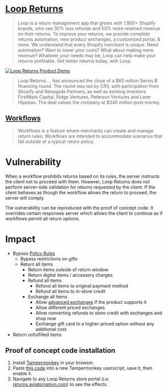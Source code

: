 # [Loop Returns](https://www.shopify.com/plus/partners/loop)
> Loop is a return management app that grows with 1,800+ Shopify brands, who see 30% less refunds and 50% more retained revenue on their returns.
> To improve your returns, we provide complete returns automation, new product exchanges, a customized portal, & more.
> We understand that every Shopify merchant is unique. Need automation? Want to lower your costs? What about making more revenue? Whatever your needs may be, Loop can help make your returns profitable.
> Get better returns today, with Loop.

[![Loop Returns Product Demo](https://cdn.loom.com/sessions/thumbnails/008c4c516812427ea52d255e7854c2b1-with-play.gif)](https://www.loom.com/embed/008c4c516812427ea52d255e7854c2b1?sid=f92d3423-17a0-4456-b2cb-9a26fb3ca06e)

> Loop Returns … has announced the close of a $65 million Series B financing round. The round was led by CRV, with participation from Shopify and Renegade Partners, as well as existing investors FirstMark Capital, Ridge Ventures, Peterson Ventures and Lerer Hippeau.
> The deal values the company at $340 million post-money.

## [Workflows](https://help.loopreturns.com/article/181-workflows)
> Workflows is a feature where merchants can create and manage return rules. Workflows are intended to accommodate scenarios that fall outside of a typical return policy. 

# Vulnerability
When a workflow prohibits returns based on its rules, the server instructs the client not to proceed with them. However, Loop Returns does not perform server-side validation for returns requested by the client. If the client behaves as though the workflow allows the return to proceed, the server will comply.

The vulnerability can be reproduced with the proof of concept code. It overrides certain responses server which allows the client to continue as if workflows permit all return options.

# Impact
- Bypass [Policy Rules](https://help.loopreturns.com/article/54-policy-rules)
  - Bypass restrictions on gifts
  - Return all items
    - Return items outside of return window
    - Return digital items / accessory charges
    - Refund all items
      - Refund all items to original payment method
      - Refund all items to in-store credit
    - Exchange all items
      - Allow [advanced exchanges](https://help.loopreturns.com/article/91-advanced-exchanges) if the product supports it
      - Allow different priced exchanges
      - Allow converting refunds to store credit with exchanges and shop now
      - Exchange gift card to a higher-priced option without any additional cost
- Return unfulfilled items

## Proof of concept code installation
1. Install [Tampermonkey](https://www.tampermonkey.net/) in your browser.
2. Paste [this code](https://raw.githubusercontent.com/chris01b/loopreturns-bypass/main/loopreturns-bypass.js) into a new Tampermonkey userscript, save it, then enable it.
3. Navigate to any Loop Returns store portal (i.e. [returns.aviatornation.com](https://returns.aviatornation.com/)) to see the effects.
